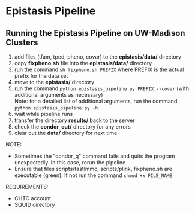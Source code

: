 # Epistasis Pipeline

## Running the Epistasis Pipeline on UW-Madison Clusters

1. add files (tfam, tped, pheno, covar) to the **epistasis/data/** directory  
2. copy **fixpheno.sh** file into the **epistasis/data/** directory  
3. run the command `sh fixpheno.sh PREFIX` where PREFIX is the actual prefix for the data set  
4. move to the **epistasis/** directory  
5. run the command `python epistasis_pipeline.py PREFIX --covar` (with additional arguments as necessary)  
	Note: for a detailed list of additional arguments, run the command `python epistasis_pipeline.py -h`  
6. wait while pipeline runs  
7. transfer the directory **results/** back to the server  
8. check the **condor_out/** directory for any errors  
9. clear out the **data/** directory for next time  


NOTE:

* Sometimes the "condor_q" command fails and quits the program unexpectedly. In this case, rerun the pipeline  
* Ensure that files scripts/fastlmmc, scripts/plink, fixpheno.sh are executable (green). If not run the command `chmod +x FILE_NAME`

REQUIREMENTS:

* CHTC account
* SQUID directory
